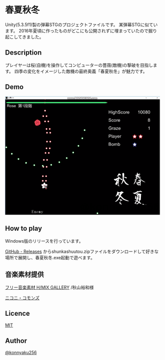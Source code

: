 春夏秋冬
====

Unity(5.3.5f1)製の弾幕STGのプロジェクトファイルです。
某弾幕STGに似ています。
2016年夏頃に作ったものがどこにも公開されずに埋まっていたので掘り起こしてきました。

## Description
プレイヤーは桜(自機)を操作してコンピューターの薔薇(敵機)の撃破を目指します。
四季の変化をイメージした敵機の最終奥義「春夏秋冬」が魅力です。

## Demo
![result](https://github.com/konnyaku256/shunkashuutou/blob/master/demo/shunkashuutou-demo.gif)

## How to play
Windows版のリリースを行っています。

[GitHub - Releases](https://github.com/konnyaku256/shunkashuutou/releases/tag/v1.0)
からshunkashuutou.zipファイルをダウンロードして好きな場所で展開し、春夏秋冬.exe起動で遊べます。

## 音楽素材提供
[フリー音楽素材 H/MIX GALLERY](http://www.hmix.net/)
/秋山裕和様

[ニコニ・コモンズ](http://commons.nicovideo.jp/)

## Licence

[MIT](https://github.com/tcnksm/tool/blob/master/LICENCE)

## Author

[@konnyaku256](https://twitter.com/konnyaku256)
